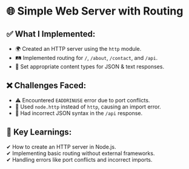 # **🌐 Simple Web Server with Routing**  

## **✅ What I Implemented:**  
- 🌍 Created an HTTP server using the `http` module.  
- 🛤️ Implemented routing for `/`, `/about`, `/contact`, and `/api`.  
- 📄 Set appropriate content types for JSON & text responses.  

## **❌ Challenges Faced:**  
- ⚠️ Encountered `EADDRINUSE` error due to port conflicts.  
- 🚨 Used `node.http` instead of `http`, causing an import error.  
- 📝 Had incorrect JSON syntax in the `/api` response.  

## **🎯 Key Learnings:**  
✔ How to create an HTTP server in Node.js.  
✔ Implementing basic routing without external frameworks.  
✔ Handling errors like port conflicts and incorrect imports.  
